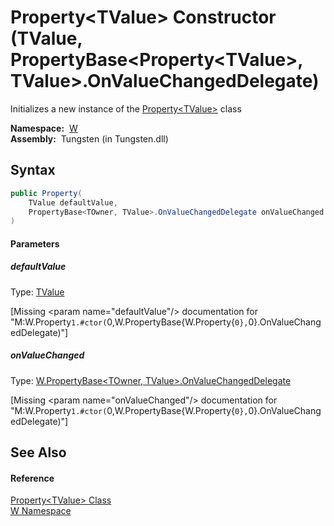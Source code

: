 Property&lt;TValue> Constructor (TValue, PropertyBase&lt;Property&lt;TValue>, TValue>.OnValueChangedDelegate)
=============================================================================================================
  Initializes a new instance of the [Property&lt;TValue>][1] class

  **Namespace:**  [W][2]  
  **Assembly:**  Tungsten (in Tungsten.dll)

Syntax
------

```csharp
public Property(
	TValue defaultValue,
	PropertyBase<TOwner, TValue>.OnValueChangedDelegate onValueChanged
)
```

#### Parameters

##### *defaultValue*
Type: [TValue][1]  

[Missing &lt;param name="defaultValue"/> documentation for "M:W.Property`1.#ctor(`0,W.PropertyBase{W.Property{`0},`0}.OnValueChangedDelegate)"]


##### *onValueChanged*
Type: [W.PropertyBase&lt;TOwner, TValue>.OnValueChangedDelegate][3]  

[Missing &lt;param name="onValueChanged"/> documentation for "M:W.Property`1.#ctor(`0,W.PropertyBase{W.Property{`0},`0}.OnValueChangedDelegate)"]



See Also
--------

#### Reference
[Property&lt;TValue> Class][1]  
[W Namespace][2]  

[1]: README.md
[2]: ../README.md
[3]: ../PropertyBase_2_OnValueChangedDelegate/README.md
[4]: ../../_icons/Help.png